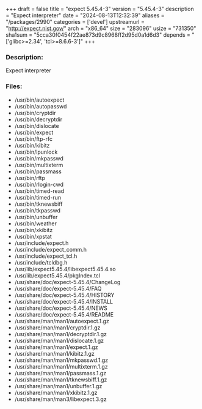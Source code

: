 +++
draft = false
title = "expect 5.45.4-3"
version = "5.45.4-3"
description = "Expect interpreter"
date = "2024-08-13T12:32:39"
aliases = "/packages/2990"
categories = ['devel']
upstreamurl = "http://expect.nist.gov/"
arch = "x86_64"
size = "283096"
usize = "731350"
sha1sum = "5cca30f0454f22ae873d9c8968ff2d95d0a1d6d3"
depends = "['glibc>=2.34', 'tcl>=8.6.6-3']"
+++
### Description: 
Expect interpreter

### Files: 
* /usr/bin/autoexpect
* /usr/bin/autopasswd
* /usr/bin/cryptdir
* /usr/bin/decryptdir
* /usr/bin/dislocate
* /usr/bin/expect
* /usr/bin/ftp-rfc
* /usr/bin/kibitz
* /usr/bin/lpunlock
* /usr/bin/mkpasswd
* /usr/bin/multixterm
* /usr/bin/passmass
* /usr/bin/rftp
* /usr/bin/rlogin-cwd
* /usr/bin/timed-read
* /usr/bin/timed-run
* /usr/bin/tknewsbiff
* /usr/bin/tkpasswd
* /usr/bin/unbuffer
* /usr/bin/weather
* /usr/bin/xkibitz
* /usr/bin/xpstat
* /usr/include/expect.h
* /usr/include/expect_comm.h
* /usr/include/expect_tcl.h
* /usr/include/tcldbg.h
* /usr/lib/expect5.45.4/libexpect5.45.4.so
* /usr/lib/expect5.45.4/pkgIndex.tcl
* /usr/share/doc/expect-5.45.4/ChangeLog
* /usr/share/doc/expect-5.45.4/FAQ
* /usr/share/doc/expect-5.45.4/HISTORY
* /usr/share/doc/expect-5.45.4/INSTALL
* /usr/share/doc/expect-5.45.4/NEWS
* /usr/share/doc/expect-5.45.4/README
* /usr/share/man/man1/autoexpect.1.gz
* /usr/share/man/man1/cryptdir.1.gz
* /usr/share/man/man1/decryptdir.1.gz
* /usr/share/man/man1/dislocate.1.gz
* /usr/share/man/man1/expect.1.gz
* /usr/share/man/man1/kibitz.1.gz
* /usr/share/man/man1/mkpasswd.1.gz
* /usr/share/man/man1/multixterm.1.gz
* /usr/share/man/man1/passmass.1.gz
* /usr/share/man/man1/tknewsbiff.1.gz
* /usr/share/man/man1/unbuffer.1.gz
* /usr/share/man/man1/xkibitz.1.gz
* /usr/share/man/man3/libexpect.3.gz
